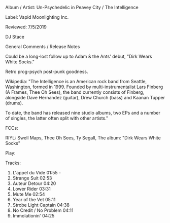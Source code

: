 Album / Artist: Un-Psychedelic in Peavey City / The Intelligence

Label: Vapid Moonlighting Inc.

Reviewed: 7/5/2019

DJ Stace

General Comments / Release Notes  

Could be a long-lost follow up to Adam & the Ants' debut, "Dirk Wears White Socks." 

Retro prog-psych post-punk goodness.

Wikipedia: "The Intelligence is an American rock band from Seattle, Washington, formed in 1999. Founded by multi-instrumentalist Lars Finberg (A Frames, Thee Oh Sees), the band currently consists of Finberg, alongside Dave Hernandez (guitar), Drew Church (bass) and Kaanan Tupper (drums).

To date, the band has released nine studio albums, two EPs and a number of singles, the latter often split with other artists."

FCCs: 

RIYL: Swell Maps, Thee Oh Sees, Ty Segall, The album: "Dirk Wears White Socks"

Play: 

Tracks:  
1. L'appel du Vide 01:55 - 	
2. Strange Suit 02:53	  
3. Auteur Detour 04:20	  
4. Lower Rider 03:31  	
5. Mute Me 02:54	  
6. Year of the Vet 05:11  	
7. Strobe Light Captain 04:38	  
8. No Credit / No Problem 04:11	  
9. Immolationin' 04:25  
